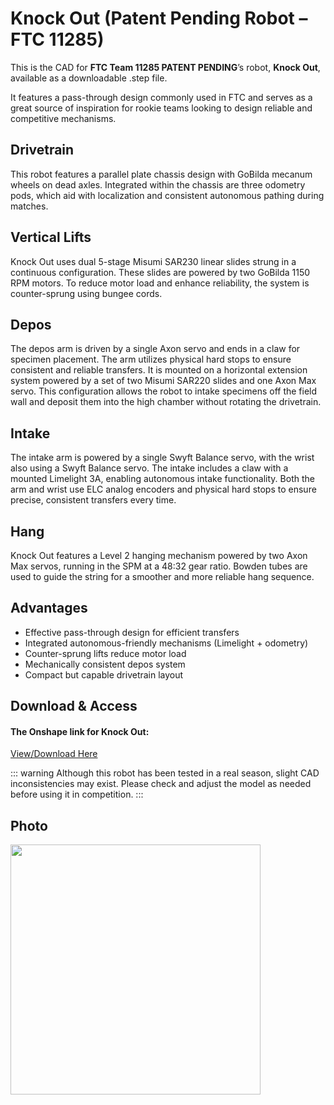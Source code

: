 # Knock Out (Patent Pending Robot – FTC 11285)

This is the CAD for **FTC Team 11285 PATENT PENDING**’s robot, **Knock Out**, available as a downloadable .step file.

It features a pass-through design commonly used in FTC and serves as a great source of inspiration for rookie teams looking to design reliable and competitive mechanisms.

## Drivetrain

This robot features a parallel plate chassis design with GoBilda mecanum wheels on dead axles. Integrated within the chassis are three odometry pods, which aid with localization and consistent autonomous pathing during matches.

## Vertical Lifts

Knock Out uses dual 5-stage Misumi SAR230 linear slides strung in a continuous configuration. These slides are powered by two GoBilda 1150 RPM motors. To reduce motor load and enhance reliability, the system is counter-sprung using bungee cords.

## Depos

The depos arm is driven by a single Axon servo and ends in a claw for specimen placement. The arm utilizes physical hard stops to ensure consistent and reliable transfers. It is mounted on a horizontal extension system powered by a set of two Misumi SAR220 slides and one Axon Max servo. This configuration allows the robot to intake specimens off the field wall and deposit them into the high chamber without rotating the drivetrain.

## Intake

The intake arm is powered by a single Swyft Balance servo, with the wrist also using a Swyft Balance servo. The intake includes a claw with a mounted Limelight 3A, enabling autonomous intake functionality. Both the arm and wrist use ELC analog encoders and physical hard stops to ensure precise, consistent transfers every time.

## Hang

Knock Out features a Level 2 hanging mechanism powered by two Axon Max servos, running in the SPM at a 48:32 gear ratio. Bowden tubes are used to guide the string for a smoother and more reliable hang sequence.

## Advantages

- Effective pass-through design for efficient transfers
- Integrated autonomous-friendly mechanisms (Limelight + odometry)
- Counter-sprung lifts reduce motor load
- Mechanically consistent depos system
- Compact but capable drivetrain layout

## Download & Access

#### The Onshape link for Knock Out:

[View/Download Here](https://cad.onshape.com/documents/7eb2ac2c02e1f6df70c8b829/w/a41564dfb01cc7439934f92e/e/3621ee25ba2f6ae33dea8c86?configuration=default&renderMode=0&uiState=6810226e70ae6a2f7270e096)

::: warning
Although this robot has been tested in a real season, slight CAD inconsistencies may exist. Please check and adjust the model as needed before using it in competition.
:::

## Photo

<style>img{border: 4px #1b1b1f;}</style>
<img height="400" src="../images/ko.png" width="400"/>